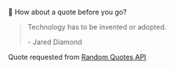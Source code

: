 📣 How about a quote before you go?

> Technology has to be invented or adopted.
>
> <p>- Jared Diamond</p>

Quote requested from [Random Quotes API](https://github.com/lukePeavey/quotable)
